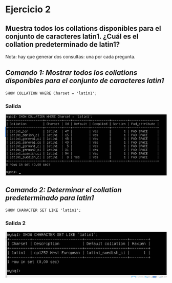 # Ejercicio 2

## Muestra todos los collations disponibles para el conjunto de caracteres latin1. ¿Cuál es el collation predeterminado de latin1?

Nota: hay que generar dos consultas: una por cada pregunta.

## _Comando 1: Mostrar todos los collations disponibles para el conjunto de caracteres_ ___latin1___

```comand
SHOW COLLATION WHERE Charset = 'latin1';
```

### Salida

![alt text](image-1.png)

## _Comando 2: Determinar el collation predeterminado para_ ___latin1___

```comand
SHOW CHARACTER SET LIKE 'latin1';
```

### Salida 2

![alt text](image-2.png)
